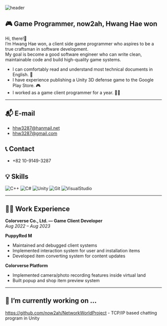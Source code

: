 ![header](https://capsule-render.vercel.app/api?type=rounded&height=150&color=gradient&text=now2ah's%20Github&section=header&reversal=false)

## 🎮 Game Programmer, now2ah, Hwang Hae won
Hi, there!👋  
I’m Hwang Hae won, a client side game programmer who aspires to be a true craftsman in software development.  
My goal is become a good software engineer who can write clean, maintainable code and build high-quality game systems.
* I can comfortably read and understand most technical documents in English. 📑
* I have experience publishing a Unity 3D defense game to the Google Play Store. 🎮
* I worked as a game client programmer for a year. 👩‍💻
---
## 📬 E-mail

- hhw3287@hanmail.net  
- hhw3287@gmail.com

## 📞 Contact

- +82 10-9149-3287 


## 💡 Skills
![C++](https://img.shields.io/badge/language-C++-blue) 
![C#](https://img.shields.io/badge/language-C%23-239120?-green)
![Unity](https://img.shields.io/badge/tools-Unity-black) 
![Git](https://img.shields.io/badge/tools-Git-orange)
![VisualStudio](https://img.shields.io/badge/tools-VisualStudio-purple)

---
## 👨‍💻 Work Experience

**Colorverse Co., Ltd. — Game Client Developer**  
_Aug 2022 – Aug 2023_

**PuppyRed M**
- Maintained and debugged client systems  
- Implemented interaction system for user and installation items  
- Developed item converting system for content updates

**Colorverse Platform**
- Implemented camera/photo recording features inside virtual land  
- Built popup and shop item preview system

---

## 🔭 I’m currently working on ...
https://github.com/now2ah/NetworkWorldProject - TCP/IP based chatting program in Unity

<!--
**now2ah/now2ah** is a ✨ _special_ ✨ repository because its `README.md` (this file) appears on your GitHub profile.

Here are some ideas to get you started:

- 🔭 I’m currently working on ...
- 🌱 I’m currently learning ...
- 👯 I’m looking to collaborate on ...
- 🤔 I’m looking for help with ...
- 💬 Ask me about ...
- 📫 How to reach me: ...
- 😄 Pronouns: ...
- ⚡ Fun fact: ...
-->
